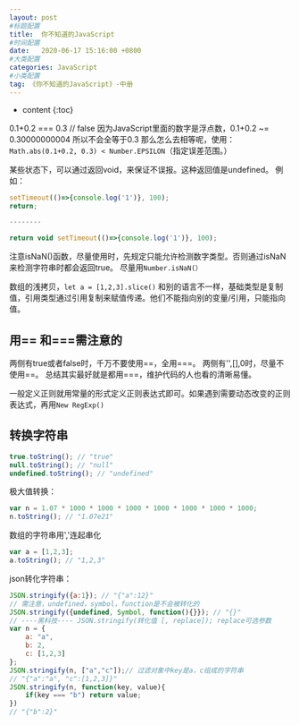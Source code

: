 ```yaml
---
layout: post
#标题配置
title:  你不知道的JavaScript
#时间配置
date:   2020-06-17 15:16:00 +0800
#大类配置
categories: JavaScript
#小类配置
tag: 《你不知道的JavaScript》-中册
---
```


* content
{:toc}

0.1+0.2 === 0.3 //  false
因为JavaScript里面的数字是浮点数，0.1+0.2 ~= 0.30000000004 所以不会全等于0.3
那么怎么去相等呢，使用：`Math.abs(0.1+0.2, 0.3) < Number.EPSILON`（指定误差范围。）

某些状态下，可以通过返回void，来保证不误报。这种返回值是undefined。
例如：
```js
setTimeout(()=>{console.log('1')}, 100);
return;

--------

return void setTimeout(()=>{console.log('1')}, 100);
```

注意isNaN()函数，尽量使用时，先规定只能允许检测数字类型。否则通过isNaN来检测字符串时都会返回true。
尽量用`Number.isNaN(）`

数组的浅拷贝，`let a = [1,2,3].slice()`
和别的语言不一样，基础类型是复制值，引用类型通过引用复制来赋值传递。他们不能指向别的变量/引用，只能指向值。

用== 和===需注意的
-----
两侧有true或者false时，千万不要使用==，全用===。
两侧有'',[],0时，尽量不使用==。
总结其实最好就是都用===，维护代码的人也看的清晰易懂。

一般定义正则就用常量的形式定义正则表达式即可。如果遇到需要动态改变的正则表达式，再用`New RegExp()`

转换字符串
----
```js
true.toString(); // "true"
null.toString(); // "null"
undefined.toString(); // "undefined"
```

极大值转换：
```js
var n = 1.07 * 1000 * 1000 * 1000 * 1000 * 1000 * 1000 * 1000;
n.toString(); // "1.07e21"
```
数组的字符串用','连起串化
```js
var a = [1,2,3];
a.toString(); // "1,2,3"
```
json转化字符串：
```js
JSON.stringify({a:1}); // "{"a":12}"
// 需注意，undefined，symbol，function是不会被转化的
JSON.stringify({undefined, Symbol, function(){}}); // "{}"
// ----黑科技---- JSON.stringify(转化值 [, replace]); replace可选参数
var n = {
    a: "a",
    b: 2,
    c: [1,2,3]
};
JSON.stringify(n, ["a","c"]);// 过滤对象中key是a，c组成的字符串
// "{"a":"a", "c":[1,2,3]}"
JSON.stringify(n, function(key, value){
    if(key === "b") return value;
})
// "{"b":2}"
```





